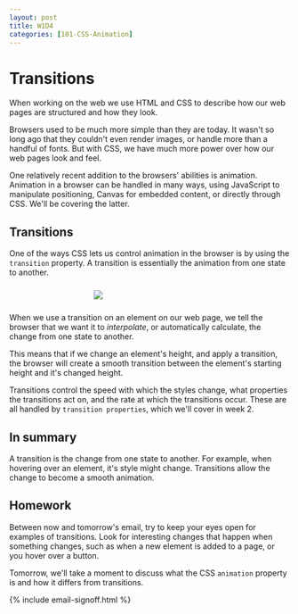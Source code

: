 ```yaml
---
layout: post
title: W1D4
categories: [101-CSS-Animation]
---
```


# Transitions

When working on the web we use HTML and CSS to describe how our web pages are structured and how they look.

Browsers used to be much more simple than they are today. It wasn't so long ago that they couldn't even render images, or handle more than a handful of fonts. But with CSS, we have much more power over how our web pages look and feel.

One relatively recent addition to the browsers' abilities is animation. Animation in a browser can be handled in many ways, using JavaScript to manipulate positioning, Canvas for embedded content, or directly through CSS. We'll be covering the latter.

## Transitions

One of the ways CSS lets us control animation in the browser is by using the `transition` property. A transition is essentially the animation from one state to another.

<img src="http://hop.ie/images/courses/101/ab.jpg" style="max-width: 200px; margin: 24px auto; display: block;">

When we use a transition on an element on our web page, we tell the browser that we want it to *interpolate*, or automatically calculate, the change from one state to another.

This means that if we change an element's height, and apply a transition, the browser will create a smooth transition between the element's starting height and it's changed height.

Transitions control the speed with which the styles change, what properties the transitions act on, and the rate at which the transitions occur. These are all handled by `transition properties`, which we'll cover in week 2.

## In summary

A transition is the change from one state to another. For example, when hovering over an element, it's style might change. Transitions allow the change to become a smooth animation.

## Homework

Between now and tomorrow's email, try to keep your eyes open for examples of transitions. Look for interesting changes that happen when something changes, such as when a new element is added to a page, or you hover over a button.

Tomorrow, we'll take a moment to discuss what the CSS `animation` property is and how it differs from transitions.

{% include email-signoff.html %}

